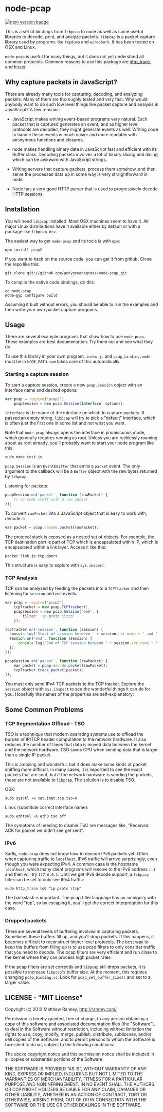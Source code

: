node-pcap
=========

[![npm version badge](https://img.shields.io/npm/v/pcap2.svg)](https://www.npmjs.org/package/pcap2)

This is a set of bindings from `libpcap` to node as well as some useful libraries to decode, print, and
analyze packets.  `libpcap` is a packet capture library used by programs like `tcpdump` and `wireshark`.
It has been tested on OSX and Linux.

`node-pcap` is useful for many things, but it does not yet understand all common protocols.  Common reasons
to use this package are
[http_trace](https://github.com/mranney/http_trace), and
[htracr](https://github.com/mnot/htracr).

## Why capture packets in JavaScript?

There are already many tools for capturing, decoding, and analyzing packets.  Many of them are thoroughly
tested and very fast.  Why would anybody want to do such low level things like packet capture and analysis
in JavaScript?  A few reasons:

* JavaScript makes writing event-based programs very natural.  Each packet that is captured generates an
event, and as higher level protocols are decoded, they might generate events as well.  Writing code to handle
these events is much easier and more readable with anonymous functions and closures.

* node makes handling binary data in JavaScript fast and efficient with its Buffer class.  Decoding packets involves
a lot of binary slicing and dicing which can be awkward with JavaScript strings.

* Writing servers that capture packets, process them somehow, and then serve the processed data up in some way is
very straightforward in node.

* Node has a very good HTTP parser that is used to progressively decode HTTP sessions.

## Installation

You will need `libpcap` installed.  Most OSX machines seem to have it.  All major Linux distributions have it available
either by default or with a package like `libpcap-dev`.

The easiest way to get `node-pcap` and its tools is with `npm`:

```shell
npm install pcap2
```

If you want to hack on the source code, you can get it from github.  Clone the repo like this:

```shell
git clone git://github.com/andygreenegrass/node-pcap.git
```

To compile the native code bindings, do this:

```shell
cd node-pcap
node-gyp configure build
```

Assuming it built without errors, you should be able to run the examples and then write your own packet
capture programs.


## Usage

There are several example programs that show how to use `node-pcap`.  These examples are best documentation.
Try them out and see what they do.

To use this library in your own program, `index.js` and `pcap_binding.node` must be in `NODE_PATH`.  `npm`
takes care of this automatically.

### Starting a capture session

To start a capture session, create a new `pcap.Session` object with an interface name and desired options:

```javascript
var pcap = require('pcap2'),
    pcapSession = new pcap.Session(interface, options);
```

`interface` is the name of the interface on which to capture packets.  If passed an empty string, `libpcap`
will try to pick a "default" interface, which is often just the first one in some list and not what you want.

Note that `node-pcap` always opens the interface in promiscuous mode, which generally requires running as root.
Unless you are recklessly roaming about as root already, you'll probably want to start your node program like this:

```shell
sudo node test.js
```

`pcap.Session` is an `EventEmitter` that emits a `packet` event.  The only argument to the callback will be a
`Buffer` object with the raw bytes returned by `libpcap`.

Listening for packets:

```js
pcapSession.on('packet', function (rawPacket) {
    // do some stuff with a raw packet
});
```

To convert `rawPacket` into a JavaScript object that is easy to work with, decode it:

```js
var packet = pcap.decode.packet(rawPacket);
```

The protocol stack is exposed as a nested set of objects.  For example, the TCP destination port is part of TCP
which is encapsulated within IP, which is encapsulated within a link layer.  Access it like this:

    packet.link.ip.tcp.dport

This structure is easy to explore with `sys.inspect`.

### TCP Analysis

TCP can be analyzed by feeding the packets into a `TCPTracker` and then listening for `session` and `end` events.

```js
var pcap = require('pcap2'),
    tcpTracker = new pcap.TCPTracker(),
    pcapSession = new pcap.Session('en0', {
        filter: 'ip proto \\tcp'
    });

tcpTracker.on('session', function (session) {
  console.log('Start of session between ' + session.src_name + ' and ' + session.dst_name);
  session.on('end', function (session) {
      console.log('End of TCP session between ' + session.src_name + ' and ' + session.dst_name);
  });
});

pcapSession.on('packet', function (rawPacket) {
    var packet = pcap.decode.packet(rawPacket);
    tcpTracker.track_packet(packet);
});
```

You must only send IPv4 TCP packets to the TCP tracker.  Explore the `session` object with `sys.inspect` to
see the wonderful things it can do for you.  Hopefully the names of the properties are self-explanatory:

## Some Common Problems

### TCP Segmentation Offload - TSO

TSO is a technique that modern operating systems use to offload the burden of IP/TCP header computation to
the network hardware.  It also reduces the number of times that data is moved data between the kernel and the
network hardware.  TSO saves CPU when sending data that is larger than a single IP packet.

This is amazing and wonderful, but it does make some kinds of packet sniffing more difficult.  In many cases,
it is important to see the exact packets that are sent, but if the network hardware is sending the packets,
these are not available to `libpcap`.  The solution is to disable TSO.

OSX:

```shell
sudo sysctl -w net.inet.tcp.tso=0
```

Linux (substitute correct interface name):

```shell
sudo ethtool -K eth0 tso off
```

The symptoms of needing to disable TSO are messages like, "Received ACK for packet we didn't see get sent".

### IPv6

Sadly, `node-pcap` does not know how to decode IPv6 packets yet.  Often when capturing traffic to `localhost`, IPv6 traffic
will arrive surprisingly, even though you were expecting IPv4.  A common case is the hostname `localhost`, which many client programs will
resolve to the IPv6 address `::1` and then will try `127.0.0.1`.  Until we get IPv6 decode support, a `libpcap` filter can be
set to only see IPv4 traffic:

```shell
sudo http_trace lo0 "ip proto \tcp"
```

The backslash is important.  The pcap filter language has an ambiguity with the word "tcp", so by escaping it,
you'll get the correct interpretation for this case.

### Dropped packets

There are several levels of buffering involved in capturing packets.  Sometimes these buffers fill up, and
you'll drop packets.  If this happens, it becomes difficult to reconstruct higher level protocols.  The best
way to keep the buffers from filling up is to use pcap filters to only consider traffic that you need to decode.
The pcap filters are very efficient and run close to the kernel where they can process high packet rates.

If the pcap filters are set correctly and `libpcap` still drops packets, it is possible to increase `libpcap`'s
buffer size.  At the moment, this requires changing `pcap_binding.cc`.  Look for `pcap_set_buffer_size()` and
set to a larger value.

## LICENSE - "MIT License"

Copyright (c) 2010 Matthew Ranney, http://ranney.com/

Permission is hereby granted, free of charge, to any person
obtaining a copy of this software and associated documentation
files (the "Software"), to deal in the Software without
restriction, including without limitation the rights to use,
copy, modify, merge, publish, distribute, sublicense, and/or sell
copies of the Software, and to permit persons to whom the
Software is furnished to do so, subject to the following
conditions:

The above copyright notice and this permission notice shall be
included in all copies or substantial portions of the Software.

THE SOFTWARE IS PROVIDED "AS IS", WITHOUT WARRANTY OF ANY KIND,
EXPRESS OR IMPLIED, INCLUDING BUT NOT LIMITED TO THE WARRANTIES
OF MERCHANTABILITY, FITNESS FOR A PARTICULAR PURPOSE AND
NONINFRINGEMENT. IN NO EVENT SHALL THE AUTHORS OR COPYRIGHT
HOLDERS BE LIABLE FOR ANY CLAIM, DAMAGES OR OTHER LIABILITY,
WHETHER IN AN ACTION OF CONTRACT, TORT OR OTHERWISE, ARISING
FROM, OUT OF OR IN CONNECTION WITH THE SOFTWARE OR THE USE OR
OTHER DEALINGS IN THE SOFTWARE.
